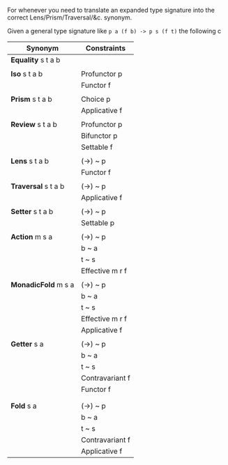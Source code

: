 For whenever you need to translate an expanded type signature into the correct Lens/Prism/Traversal/&c. synonym.

Given a general type signature like `p a (f b) -> p s (f t)` the following c

| Synonym               | Constraints     |
|-----------------------|-----------------|
| **Equality** s t a b  |                 |
|                       |                 |
| **Iso** s t a b       | Profunctor p    |
|                       | Functor f       |
|                       |                 |
| **Prism** s t a b     | Choice p        |
|                       | Applicative f   |
|                       |                 |
| **Review** s t a b    | Profunctor p    |
|                       | Bifunctor p     |
|                       | Settable f      |
|                       |                 |
| **Lens** s t a b      | (->) ~ p        |
|                       | Functor f       |
|                       |                 |
| **Traversal** s t a b | (->) ~ p        |
|                       | Applicative f   |
|                       |                 |
| **Setter** s t a b    | (->) ~ p        |
|                       | Settable p      |
|                       |                 |
| **Action** m s a      | (->) ~ p        |
|                       | b ~ a           |
|                       | t ~ s           |
|                       | Effective m r f |
|                       |                 |
| **MonadicFold** m s a | (->) ~ p        |
|                       | b ~ a           |
|                       | t ~ s           |
|                       | Effective m r f |
|                       | Applicative f   |
|                       |                 |
| **Getter** s a        | (->) ~ p        |
|                       | b ~ a           |
|                       | t ~ s           |
|                       | Contravariant f |
|                       | Functor f       |
|                       |                 |
|                       |                 |
| **Fold** s a          | (->) ~ p        |
|                       | b ~ a           |
|                       | t ~ s           |
|                       | Contravariant f |
|                       | Applicative f   |
